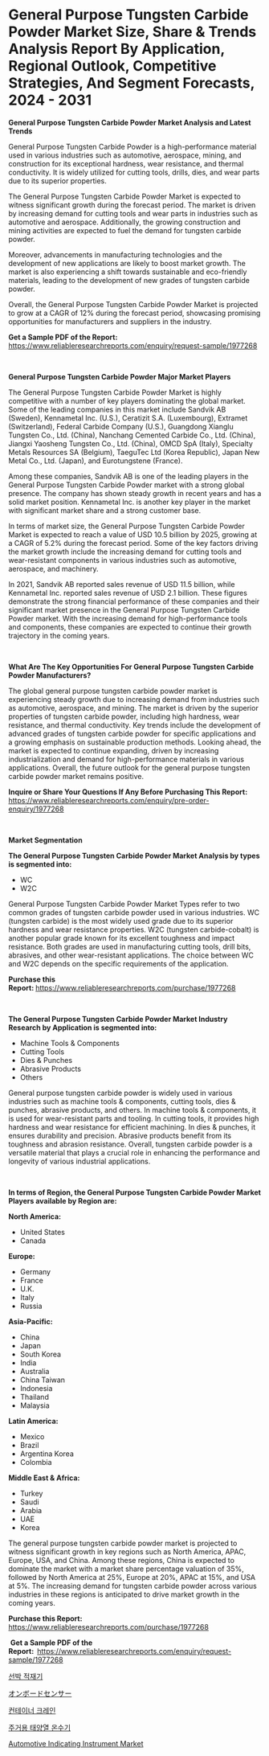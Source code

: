 <p><h1>General Purpose Tungsten Carbide Powder Market Size, Share & Trends Analysis Report By Application, Regional Outlook, Competitive Strategies, And Segment Forecasts, 2024 - 2031</h1></p><p><strong>General Purpose Tungsten Carbide Powder Market Analysis and Latest Trends</strong></p>
<p><p>General Purpose Tungsten Carbide Powder is a high-performance material used in various industries such as automotive, aerospace, mining, and construction for its exceptional hardness, wear resistance, and thermal conductivity. It is widely utilized for cutting tools, drills, dies, and wear parts due to its superior properties.</p><p>The General Purpose Tungsten Carbide Powder Market is expected to witness significant growth during the forecast period. The market is driven by increasing demand for cutting tools and wear parts in industries such as automotive and aerospace. Additionally, the growing construction and mining activities are expected to fuel the demand for tungsten carbide powder.</p><p>Moreover, advancements in manufacturing technologies and the development of new applications are likely to boost market growth. The market is also experiencing a shift towards sustainable and eco-friendly materials, leading to the development of new grades of tungsten carbide powder.</p><p>Overall, the General Purpose Tungsten Carbide Powder Market is projected to grow at a CAGR of 12% during the forecast period, showcasing promising opportunities for manufacturers and suppliers in the industry.</p></p>
<p><strong>Get a Sample PDF of the Report:&nbsp;</strong> <a href="https://www.reliableresearchreports.com/enquiry/request-sample/1977268">https://www.reliableresearchreports.com/enquiry/request-sample/1977268</a></p>
<p>&nbsp;</p>
<p><strong>General Purpose Tungsten Carbide Powder Major Market Players</strong></p>
<p><p>The General Purpose Tungsten Carbide Powder Market is highly competitive with a number of key players dominating the global market. Some of the leading companies in this market include Sandvik AB (Sweden), Kennametal Inc. (U.S.), Ceratizit S.A. (Luxembourg), Extramet (Switzerland), Federal Carbide Company (U.S.), Guangdong Xianglu Tungsten Co., Ltd. (China), Nanchang Cemented Carbide Co., Ltd. (China), Jiangxi Yaosheng Tungsten Co., Ltd. (China), OMCD SpA (Italy), Specialty Metals Resources SA (Belgium), TaeguTec Ltd (Korea Republic), Japan New Metal Co., Ltd. (Japan), and Eurotungstene (France).</p><p>Among these companies, Sandvik AB is one of the leading players in the General Purpose Tungsten Carbide Powder market with a strong global presence. The company has shown steady growth in recent years and has a solid market position. Kennametal Inc. is another key player in the market with significant market share and a strong customer base.</p><p>In terms of market size, the General Purpose Tungsten Carbide Powder Market is expected to reach a value of USD 10.5 billion by 2025, growing at a CAGR of 5.2% during the forecast period. Some of the key factors driving the market growth include the increasing demand for cutting tools and wear-resistant components in various industries such as automotive, aerospace, and machinery.</p><p>In 2021, Sandvik AB reported sales revenue of USD 11.5 billion, while Kennametal Inc. reported sales revenue of USD 2.1 billion. These figures demonstrate the strong financial performance of these companies and their significant market presence in the General Purpose Tungsten Carbide Powder market. With the increasing demand for high-performance tools and components, these companies are expected to continue their growth trajectory in the coming years.</p></p>
<p>&nbsp;</p>
<p><strong>What Are The Key Opportunities For General Purpose Tungsten Carbide Powder Manufacturers?</strong></p>
<p><p>The global general purpose tungsten carbide powder market is experiencing steady growth due to increasing demand from industries such as automotive, aerospace, and mining. The market is driven by the superior properties of tungsten carbide powder, including high hardness, wear resistance, and thermal conductivity. Key trends include the development of advanced grades of tungsten carbide powder for specific applications and a growing emphasis on sustainable production methods. Looking ahead, the market is expected to continue expanding, driven by increasing industrialization and demand for high-performance materials in various applications. Overall, the future outlook for the general purpose tungsten carbide powder market remains positive.</p></p>
<p><strong>Inquire or Share Your Questions If Any Before Purchasing This Report:</strong> <a href="https://www.reliableresearchreports.com/enquiry/pre-order-enquiry/1977268">https://www.reliableresearchreports.com/enquiry/pre-order-enquiry/1977268</a></p>
<p>&nbsp;</p>
<p><strong>Market Segmentation</strong></p>
<p><strong>The General Purpose Tungsten Carbide Powder Market Analysis by types is segmented into:</strong></p>
<p><ul><li>WC</li><li>W2C</li></ul></p>
<p><p>General Purpose Tungsten Carbide Powder Market Types refer to two common grades of tungsten carbide powder used in various industries. WC (tungsten carbide) is the most widely used grade due to its superior hardness and wear resistance properties. W2C (tungsten carbide-cobalt) is another popular grade known for its excellent toughness and impact resistance. Both grades are used in manufacturing cutting tools, drill bits, abrasives, and other wear-resistant applications. The choice between WC and W2C depends on the specific requirements of the application.</p></p>
<p><strong>Purchase this Report:&nbsp;</strong><a href="https://www.reliableresearchreports.com/purchase/1977268">https://www.reliableresearchreports.com/purchase/1977268</a></p>
<p>&nbsp;</p>
<p><strong>The General Purpose Tungsten Carbide Powder Market Industry Research by Application is segmented into:</strong></p>
<p><ul><li>Machine Tools & Components</li><li>Cutting Tools</li><li>Dies & Punches</li><li>Abrasive Products</li><li>Others</li></ul></p>
<p><p>General purpose tungsten carbide powder is widely used in various industries such as machine tools & components, cutting tools, dies & punches, abrasive products, and others. In machine tools & components, it is used for wear-resistant parts and tooling. In cutting tools, it provides high hardness and wear resistance for efficient machining. In dies & punches, it ensures durability and precision. Abrasive products benefit from its toughness and abrasion resistance. Overall, tungsten carbide powder is a versatile material that plays a crucial role in enhancing the performance and longevity of various industrial applications.</p></p>
<p>&nbsp;</p>
<p><strong>In terms of Region, the General Purpose Tungsten Carbide Powder Market Players available by Region are:</strong></p>
<p>
    <p> <strong> North America: </strong>
        <ul>
            <li>United States</li>
            <li>Canada</li>
        </ul>
        </p> 
    <p> <strong> Europe: </strong>
        <ul>
            <li>Germany</li>
            <li>France</li>
            <li>U.K.</li>
            <li>Italy</li>
            <li>Russia</li>
        </ul>
        </p> 
    <p> <strong> Asia-Pacific: </strong>
        <ul>
            <li>China</li>
            <li>Japan</li>
            <li>South Korea</li>
            <li>India</li>
            <li>Australia</li>
            <li>China Taiwan</li>
            <li>Indonesia</li>
            <li>Thailand</li>
            <li>Malaysia</li>
        </ul>
        </p> 
    <p> <strong> Latin America: </strong>
        <ul>
            <li>Mexico</li>
            <li>Brazil</li>
            <li>Argentina Korea</li>
            <li>Colombia</li>
        </ul>
        </p> 
    <p> <strong> Middle East & Africa: </strong>
        <ul>
            <li>Turkey</li>
            <li>Saudi</li>
            <li>Arabia</li>
            <li>UAE</li>
            <li>Korea</li>
        </ul>
    </p>
    </p>
<p><p>The general purpose tungsten carbide powder market is projected to witness significant growth in key regions such as North America, APAC, Europe, USA, and China. Among these regions, China is expected to dominate the market with a market share percentage valuation of 35%, followed by North America at 25%, Europe at 20%, APAC at 15%, and USA at 5%. The increasing demand for tungsten carbide powder across various industries in these regions is anticipated to drive market growth in the coming years.</p></p>
<p><strong>Purchase this Report: </strong><a href="https://www.reliableresearchreports.com/purchase/1977268">https://www.reliableresearchreports.com/purchase/1977268</a></p>
<p>&nbsp;<strong>Get a Sample PDF of the Report:&nbsp;&nbsp;</strong><a href="https://www.reliableresearchreports.com/enquiry/request-sample/1977268">https://www.reliableresearchreports.com/enquiry/request-sample/1977268</a></p>
<p><strong></strong></p>
<p><p><a href="https://github.com/fredrickeglers/Market-Research-Report-List-1/blob/main/33399231837.md">선박 적재기</a></p><p><a href="https://github.com/efcvopdgkdx128/Market-Research-Report-List-1/blob/main/53048672174.md">オンボードセンサー</a></p><p><a href="https://github.com/bunxhcci35271755/Market-Research-Report-List-1/blob/main/65679431836.md">컨테이너 크레인</a></p><p><a href="https://medium.com/@percymckty3ytenzie89676/%EC%A3%BC%EA%B1%B0%EC%9A%A9-%ED%83%9C%EC%96%91%EC%97%B4-%EC%88%98%EC%98%A8%EA%B8%B0-%EC%8B%9C%EC%9E%A5-%EC%8B%9C%EC%9E%A5-%EC%A0%90%EC%9C%A0%EC%9C%A8-%EC%8B%9C%EC%9E%A5-%EB%8F%99%ED%96%A5-%EB%B0%8F-%EB%AF%B8%EB%9E%98-%EC%84%B1%EC%9E%A5-%ED%83%90%EC%83%89-448e0d4931cd">주거용 태양열 온수기</a></p><p><a href="https://issuu.com/reportprime-2/docs/automotive-indicating-instrument-market-size-2030.">Automotive Indicating Instrument Market</a></p></p>
